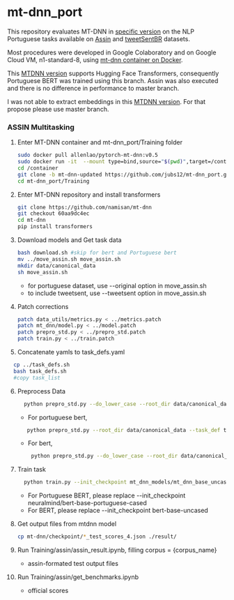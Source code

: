 # mt-dnn_port
This repository evaluates MT-DNN in [specific version](https://github.com/namisan/mt-dnn/tree/60aa9dc4ec1a31532c3f5fb4305c325942c263ce "MT-DNN repository") on the NLP Portuguese tasks available on [Assin](http://nilc.icmc.usp.br/assin/ "Assin dataset") and  [tweetSentBR](https://bitbucket.org/HBrum/tweetsentbr/ "tweetSentBR repository") datasets.

Most procedures were developed in Google Colaboratory and on Google Cloud VM, n1-standard-8, using [mt-dnn container on Docker](https://github.com/namisan/mt-dnn/tree/f444fe9109d5a9980c9d825a24576c8d873bdf33 "MT-DNN repository").

This [MTDNN version](https://github.com/namisan/mt-dnn/tree/60aa9dc4ec1a31532c3f5fb4305c325942c263ce "MT-DNN repository") supports Hugging Face Transformers, consequently Portuguese BERT was trained using this branch.
Assin was also executed and there is no difference in performance to master branch.

I was not able to extract embeddings in this [MTDNN version](https://github.com/namisan/mt-dnn/tree/60aa9dc4ec1a31532c3f5fb4305c325942c263ce "MT-DNN repository").
For that propose please use master branch.



### ASSIN Multitasking

1. Enter MT-DNN container and mt-dnn_port/Training folder
   
   ```bash
   sudo docker pull allenlao/pytorch-mt-dnn:v0.5
   sudo docker run -it  --mount type=bind,source="$(pwd)",target=/container allenlao/pytorch-mt-dnn:v0.5 bash
   cd /container
   git clone -b mt-dnn-updated https://github.com/jubs12/mt-dnn_port.git
   cd mt-dnn_port/Training
   ```
   
2. Enter MT-DNN repository and install transformers

   ```bash
   git clone https://github.com/namisan/mt-dnn
   git checkout 60aa9dc4ec
   cd mt-dnn
   pip install transformers
   ```

3. Download models and Get task data
   
   ```bash
   bash download.sh #skip for bert and Portuguese bert
   mv ../move_assin.sh move_assin.sh
   mkdir data/canonical_data
   sh move_assin.sh
   ```
   - for portuguese dataset, use --original option in move_assin.sh
   - to include tweetsent, use --tweetsent option in move_assin.sh
   
4. Patch corrections
   
   ```bash
   patch data_utils/metrics.py < ../metrics.patch
   patch mt_dnn/model.py < ../model.patch
   patch prepro_std.py < ../prepro_std.patch
   patch train.py < ../train.patch
   ```
5. Concatenate yamls to task_defs.yaml
 
 ```bash
   cp ../task_defs.sh
   bash task_defs.sh
   #copy task_list
 ```
 
6. Preprocess Data
    ```bash
      python prepro_std.py --do_lower_case --root_dir data/canonical_data --task_def task_defs.yaml
    ```
      - For portuguese bert,
      ```bash
         python prepro_std.py --root_dir data/canonical_data --task_def task_defs.yaml --model neuralmind/bert-base-portuguese-cased
      ```
      - For bert,
        ```bash
         python prepro_std.py --do_lower_case --root_dir data/canonical_data --task_def task_defs.yaml --model bert-base-uncased
        ```
 
7. Train task

   ```bash
     python train.py --init_checkpoint mt_dnn_models/mt_dnn_base_uncased.pt --task_defs.yaml --train_datasets {copied tasklist} --test_datasets {copied tasklist} --tensorboard
     ```
     - For Portuguese BERT, please replace  --init_checkpoint neuralmind/bert-base-portuguese-cased
     - For BERT, please replace  --init_checkpoint bert-base-uncased
 
8. Get output files from mtdnn model
   ```bash
   cp mt-dnn/checkpoint/*_test_scores_4.json ./result/
   ```
9. Run Training/assin/assin_result.ipynb, filling corpus = {corpus_name}
    - assin-formated test output files

10. Run Training/assin/get_benchmarks.ipynb
   
    - official scores
